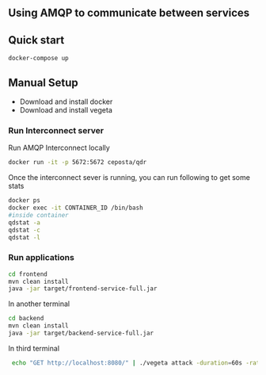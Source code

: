 Using AMQP to communicate between services
------------------------------------------


## Quick start
```
docker-compose up
```

## Manual Setup
* Download and install docker
* Download and install vegeta


### Run Interconnect server
Run AMQP Interconnect locally
```bash
docker run -it -p 5672:5672 ceposta/qdr
```

Once the interconnect sever is running, you can run following to get some stats
```bash
docker ps
docker exec -it CONTAINER_ID /bin/bash
#inside container
qdstat -a
qdstat -c
qdstat -l

```

### Run applications
```bash
cd frontend 
mvn clean install
java -jar target/frontend-service-full.jar

```

In another terminal
```bash
cd backend 
mvn clean install
java -jar target/backend-service-full.jar
```

In third terminal
```bash
 echo "GET http://localhost:8080/" | ./vegeta attack -duration=60s -rate=50 | tee results.bin | ./vegeta report
```
